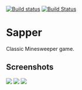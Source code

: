 [![Build status](https://ci.appveyor.com/api/projects/status/cmtnt2h6cmd9yyx6?svg=true)](https://ci.appveyor.com/project/ilyayunkin/sapper)
[![Build Status](https://travis-ci.org/ilyayunkin/Sapper.svg)](https://travis-ci.org/ilyayunkin/Sapper)
# Sapper
Classic Minesweeper game.

## Screenshots

![](https://github.com/ilyayunkin/Sapper/blob/master/Screenshots/Screenshot-Sapper.png)
![](https://github.com/ilyayunkin/Sapper/blob/master/Screenshots/Screenshot-Sapper-1.png)
![](https://github.com/ilyayunkin/Sapper/blob/master/Screenshots/Screenshot-Sapper-2.png)
